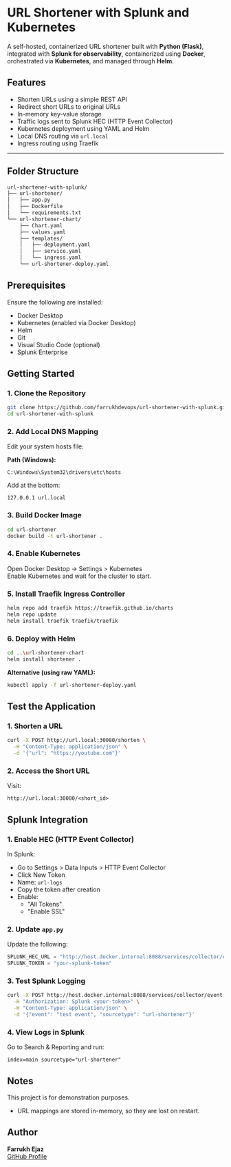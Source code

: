 # URL Shortener with Splunk and Kubernetes

A self-hosted, containerized URL shortener built with **Python (Flask)**, integrated with **Splunk for observability**, containerized using **Docker**, orchestrated via **Kubernetes**, and managed through **Helm**.

## Features

- Shorten URLs using a simple REST API
- Redirect short URLs to original URLs
- In-memory key-value storage
- Traffic logs sent to Splunk HEC (HTTP Event Collector)
- Kubernetes deployment using YAML and Helm
- Local DNS routing via `url.local`
- Ingress routing using Traefik

---

## Folder Structure

```bash
url-shortener-with-splunk/
├── url-shortener/
│   ├── app.py
│   ├── Dockerfile
│   └── requirements.txt
└── url-shortener-chart/
    ├── Chart.yaml
    ├── values.yaml
    ├── templates/
    │   ├── deployment.yaml
    │   ├── service.yaml
    │   └── ingress.yaml
    └── url-shortener-deploy.yaml
```

## Prerequisites

Ensure the following are installed:

- Docker Desktop  
- Kubernetes (enabled via Docker Desktop)  
- Helm  
- Git  
- Visual Studio Code (optional)  
- Splunk Enterprise  

## Getting Started

### 1. Clone the Repository

```bash
git clone https://github.com/farrukhdevops/url-shortener-with-splunk.git
cd url-shortener-with-splunk
```

### 2. Add Local DNS Mapping

Edit your system hosts file:

**Path (Windows):**

```
C:\Windows\System32\drivers\etc\hosts
```

Add at the bottom:

```
127.0.0.1 url.local
```

### 3. Build Docker Image

```bash
cd url-shortener
docker build -t url-shortener .
```

### 4. Enable Kubernetes

Open Docker Desktop → Settings > Kubernetes  
Enable Kubernetes and wait for the cluster to start.

### 5. Install Traefik Ingress Controller

```bash
helm repo add traefik https://traefik.github.io/charts
helm repo update
helm install traefik traefik/traefik
```

### 6. Deploy with Helm

```bash
cd ..\url-shortener-chart
helm install shortener .
```

**Alternative (using raw YAML):**

```bash
kubectl apply -f url-shortener-deploy.yaml
```

## Test the Application

### 1. Shorten a URL

```bash
curl -X POST http://url.local:30080/shorten \
  -H "Content-Type: application/json" \
  -d '{"url": "https://youtube.com"}'
```

### 2. Access the Short URL

Visit:

```
http://url.local:30080/<short_id>
```

## Splunk Integration

### 1. Enable HEC (HTTP Event Collector)

In Splunk:

- Go to Settings > Data Inputs > HTTP Event Collector  
- Click New Token  
- Name: `url-logs`  
- Copy the token after creation  
- Enable:
  - "All Tokens"
  - "Enable SSL"

### 2. Update `app.py`

Update the following:

```python
SPLUNK_HEC_URL = "http://host.docker.internal:8088/services/collector/event"
SPLUNK_TOKEN = "your-splunk-token"
```

### 3. Test Splunk Logging

```bash
curl -X POST http://host.docker.internal:8088/services/collector/event \
  -H "Authorization: Splunk <your-token>" \
  -H "Content-Type: application/json" \
  -d '{"event": "test event", "sourcetype": "url-shortener"}'
```

### 4. View Logs in Splunk

Go to Search & Reporting and run:

```spl
index=main sourcetype="url-shortener"
```

## Notes

This project is for demonstration purposes.

- URL mappings are stored in-memory, so they are lost on restart.


## Author

**Farrukh Ejaz**  
[GitHub Profile](https://github.com/farrukhdevops)
